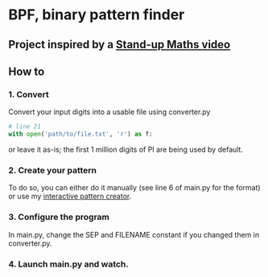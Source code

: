 # BPF, binary pattern finder
## Project inspired by a [Stand-up Maths video](https://www.youtube.com/watch?v=dET2l8l3upU)

## How to
### 1. Convert
Convert your input digits into a usable file using converter.py
```py
# line 21
with open('path/to/file.txt', 'r') as f:
```
or leave it as-is; the first 1 million digits of PI are being used by default.

### 2. Create your pattern
To do so, you can either do it manually (see line 6 of main.py for the format) or use my [interactive pattern creator](https://github.com/flexflower/preset-creator).

### 3. Configure the program
In main.py, change the SEP and FILENAME constant if you changed them in converter.py.

### 4. Launch main.py and watch.